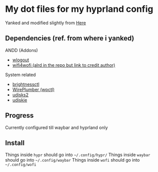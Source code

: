 # My dot files for my hyprland config
Yanked and modified slightly from [Here](https://github.com/flick0/dotfiles/tree/dreamy)

## Dependencies (ref. from where i yanked)
ANDD (Addons)
- [wlogout](https://github.com/ArtsyMacaw/wlogout)
- [wifi4wofi (alrd in the repo but link to credit author)](https://github.com/fearlessgeekmedia/wifi4wofi)

System related
- [brightnessctl](https://archlinux.org/packages/community/x86_64/brightnessctl/)
- [WirePlumber (wpctl)](https://wiki.archlinux.org/title/WirePlumber)
- [udisks2](https://archlinux.org/packages/?name=udisks2)
- [udiskie](https://github.com/coldfix/udiskie)

## Progress
Currently configured till waybar and hyprland only

## Install
Things inside `hypr` should go into `~/.config/hypr/`
Things inside `waybar` should go into `~/.config/waybar`
Things inside `wofi` should go into `~/.config/wofi`
